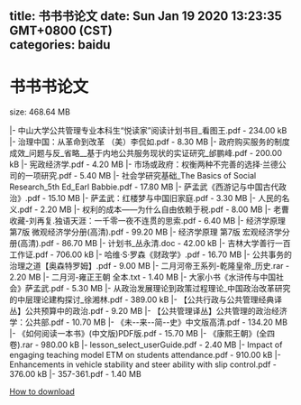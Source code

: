 
title: 书书书论文
date: Sun Jan 19 2020 13:23:35 GMT+0800 (CST)    
categories: baidu
---

# 书书书论文
size: 468.64 MB
 
 
|- 中山大学公共管理专业本科生“悦读家”阅读计划书目_看图王.pdf - 234.00 kB
|- 治理中国：从革命到改革 （美）李侃如.pdf - 8.30 MB
|- 政府购买服务的制度成效_问题与反_省略__基于内地公共服务现状的实证研究_邰鹏峰.pdf - 200.00 kB
|- 宪政经济学.pdf - 4.20 MB
|- 市场或政府：权衡两种不完善的选择·兰德公司的一项研究.pdf - 5.40 MB
|- 社会学研究基础_The Basics of Social Research_5th Ed_Earl Babbie.pdf - 17.80 MB
|- 萨孟武《西游记与中国古代政治》.pdf - 15.10 MB
|- 萨孟武：红楼梦与中国旧家庭.pdf - 3.30 MB
|- 人民的名义.pdf - 2.20 MB
|- 权利的成本——为什么自由依赖于税.pdf - 8.00 MB
|- 老曹收藏-刘再复.独语天涯：一千零一夜不连贯的思索.pdf - 6.40 MB
|- 经济学原理  第7版  微观经济学分册(高清).pdf - 99.20 MB
|- 经济学原理  第7版  宏观经济学分册(高清).pdf - 86.70 MB
|- 计划书_丛永清.doc - 42.00 kB
|- 吉林大学善行一百工作证.pdf - 706.00 kB
|- 哈维·S·罗森《财政学》.pdf - 16.70 MB
|- 公共事务的治理之道【奥森特罗姆】.pdf - 9.00 MB
|- 二月河帝王系列-乾隆皇帝_历史.rar - 2.20 MB
|- 二月河-雍正王朝 全本.txt - 1.40 MB
|- 大家小书《水浒传与中国社会》萨孟武.pdf - 5.30 MB
|- 从政治发展理论到政策过程理论_中国政治改革研究的中层理论建构探讨_徐湘林.pdf - 389.00 kB
|- 【公共行政与公共管理经典译丛】公共预算中的政治.pdf - 9.20 MB
|- 【公共管理译丛】公共管理的政治经济学：公共部.pdf - 10.70 MB
|- 《未--来--简--史》中文版高清.pdf - 134.20 MB
|- 《如何阅读一本书》(中文版)PDF版.pdf - 15.70 MB
|- 《康熙王朝》(全四卷).rar - 980.00 kB
|- lesson_select_userGuide.pdf - 2.40 MB
|- Impact of engaging teaching model ETM on students attendance.pdf - 910.00 kB
|- Enhancements in vehicle stability and steer ability with slip control.pdf - 376.00 kB
|- 357-361.pdf - 1.40 MB

[How to download](https://bpcam.bemobtrk.com/go/2ceec3aa-1ca2-46d6-b9ff-aaa5c184517c?jno=320)